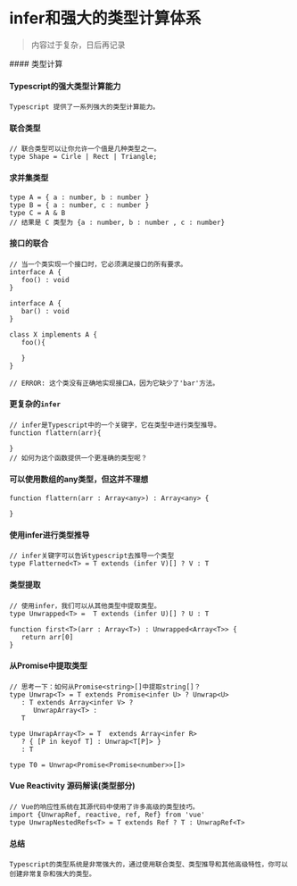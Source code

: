 # infer和强大的类型计算体系

> 内容过于复杂，日后再记录

\#### 类型计算

#### Typescript的强大类型计算能力

```
Typescript 提供了一系列强大的类型计算能力。
```

#### 联合类型

```
// 联合类型可以让你允许一个值是几种类型之一。
type Shape = Cirle | Rect | Triangle;
```

#### 求并集类型

```
type A = { a : number, b : number }
type B = { a : number, c : number }
type C = A & B
// 结果是 C 类型为 {a : number, b : number , c : number}
```

#### 接口的联合

```
// 当一个类实现一个接口时，它必须满足接口的所有要求。
interface A {
   foo() : void
}

interface A {
   bar() : void
}

class X implements A {
   foo(){

   }
}

// ERROR: 这个类没有正确地实现接口A，因为它缺少了'bar'方法。
```

#### 更复杂的`infer`

```
// infer是Typescript中的一个关键字，它在类型中进行类型推导。
function flattern(arr){
    
}
// 如何为这个函数提供一个更准确的类型呢？
```

#### 可以使用数组的any类型，但这并不理想

```
function flattern(arr : Array<any>) : Array<any> {
    
}
```

#### 使用infer进行类型推导

```
// infer关键字可以告诉typescript去推导一个类型
type Flatterned<T> = T extends (infer V)[] ? V : T
```

#### 类型提取

```
// 使用infer，我们可以从其他类型中提取类型。
type Unwrapped<T> =  T extends (infer U)[] ? U : T

function first<T>(arr : Array<T>) : Unwrapped<Array<T>> {
   return arr[0]
}
```

#### 从Promise中提取类型

```
// 思考一下：如何从Promise<string>[]中提取string[]？
type Unwrap<T> = T extends Promise<infer U> ? Unwrap<U> 
   : T extends Array<infer V> ?
      UnwrapArray<T> :
   T

type UnwrapArray<T> = T  extends Array<infer R>
   ? { [P in keyof T] : Unwrap<T[P]> }
   : T

type T0 = Unwrap<Promise<Promise<number>>[]>
```

#### Vue Reactivity 源码解读(类型部分)

```
// Vue的响应性系统在其源代码中使用了许多高级的类型技巧。
import {UnwrapRef, reactive, ref, Ref} from 'vue'
type UnwrapNestedRefs<T> = T extends Ref ? T : UnwrapRef<T>
```

#### 总结

```
Typescript的类型系统是非常强大的，通过使用联合类型、类型推导和其他高级特性，你可以创建非常复杂和强大的类型。
```